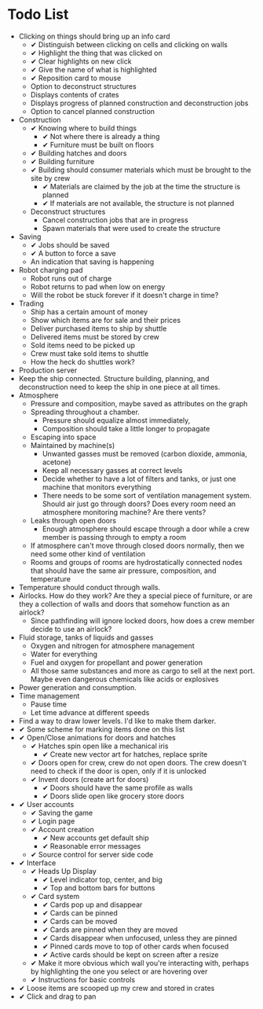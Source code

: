 # Todo List

- Clicking on things should bring up an info card
  - &#10004; Distinguish between clicking on cells and clicking on walls
  - &#10004; Highlight the thing that was clicked on
  - &#10004; Clear highlights on new click
  - &#10004; Give the name of what is highlighted
  - &#10004; Reposition card to mouse
  - Option to deconstruct structures
  - Displays contents of crates
  - Displays progress of planned construction and deconstruction jobs
  - Option to cancel planned construction
- Construction
  - &#10004; Knowing where to build things
     - &#10004; Not where there is already a thing
     - &#10004; Furniture must be built on floors
  - &#10004; Building hatches and doors
  - &#10004; Building furniture
  - &#10004; Building should consumer materials which must be brought to the site by crew
     - &#10004; Materials are claimed by the job at the time the structure is planned
     - &#10004; If materials are not available, the structure is not planned
  - Deconstruct structures
     - Cancel construction jobs that are in progress
     - Spawn materials that were used to create the structure
- Saving
  - &#10004; Jobs should be saved
  - &#10004; A button to force a save
  - An indication that saving is happening
- Robot charging pad
  - Robot runs out of charge
  - Robot returns to pad when low on energy
  - Will the robot be stuck forever if it doesn't charge in time?
- Trading
  - Ship has a certain amount of money
  - Show which items are for sale and their prices
  - Deliver purchased items to ship by shuttle
  - Delivered items must be stored by crew
  - Sold items need to be picked up
  - Crew must take sold items to shuttle
  - How the heck do shuttles work?
- Production server
- Keep the ship connected.  Structure building, planning, and deconstruction need to keep the ship in one piece at all times.
- Atmosphere
  - Pressure and composition, maybe saved as attributes on the graph
  - Spreading throughout a chamber.
     - Pressure should equalize almost immediately,
     - Composition should take a little longer to propagate
  - Escaping into space
  - Maintained by machine(s)
     - Unwanted gasses must be removed (carbon dioxide, ammonia, acetone)
     - Keep all necessary gasses at correct levels
     - Decide whether to have a lot of filters and tanks, or just one machine
     that monitors everything
     - There needs to be some sort of ventilation management system.  Should air just go through doors?  Does every room need an atmosphere monitoring machine?  Are there vents?
  - Leaks through open doors
     - Enough atmosphere should escape through a door while a crew member is passing through to empty a room
  - If atmosphere can't move through closed doors normally, then we need some other kind of ventilation
  - Rooms and groups of rooms are hydrostatically connected nodes that should have the same air pressure, composition, and temperature
- Temperature should conduct through walls.
- Airlocks.  How do they work? Are they a special piece of furniture, or are they a collection of walls and doors that somehow function as an airlock?
  - Since pathfinding will ignore locked doors, how does a crew member decide to use an airlock?
- Fluid storage, tanks of liquids and gasses
  - Oxygen and nitrogen for atmosphere management
  - Water for everything
  - Fuel and oxygen for propellant and power generation
  - All those same substances and more as cargo to sell at the next port. Maybe even dangerous chemicals like acids or explosives
- Power generation and consumption.
- Time management
  - Pause time
  - Let time advance at different speeds
- Find a way to draw lower levels.  I'd like to make them darker.
- &#10004; Some scheme for marking items done on this list
- &#10004; Open/Close animations for doors and hatches
  - &#10004; Hatches spin open like a mechanical iris
     - &#10004; Create new vector art for hatches, replace sprite
  - &#10004; Doors open for crew, crew do not open doors.  The crew doesn't need to check if the door is open, only if it is unlocked
  - &#10004; Invent doors (create art for doors)
     - &#10004; Doors should have the same profile as walls
     - &#10004; Doors slide open like grocery store doors
- &#10004; User accounts
  - &#10004; Saving the game
  - &#10004; Login page
  - &#10004; Account creation
    - &#10004; New accounts get default ship
    - &#10004; Reasonable error messages
  - &#10004; Source control for server side code
- &#10004; Interface
  - &#10004; Heads Up Display
    - &#10004; Level indicator top, center, and big
    - &#10004; Top and bottom bars for buttons
  - &#10004; Card system
    - &#10004; Cards pop up and disappear
    - &#10004; Cards can be pinned
    - &#10004; Cards can be moved
    - &#10004; Cards are pinned when they are moved
    - &#10004; Cards disappear when unfocused, unless they are pinned
    - &#10004; Pinned cards move to top of other cards when focused
    - &#10004; Active cards should be kept on screen after a resize
  - &#10004; Make it more obvious which wall you're interacting with, perhaps by highlighting the one you select or are hovering over
  - &#10004; Instructions for basic controls
- &#10004; Loose items are scooped up my crew and stored in crates
- &#10004; Click and drag to pan
